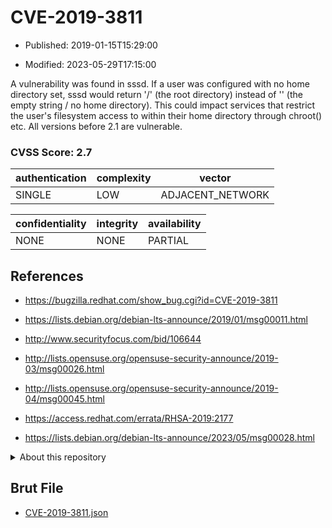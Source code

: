 # CVE-2019-3811

- Published: 2019-01-15T15:29:00

- Modified: 2023-05-29T17:15:00

A vulnerability was found in sssd. If a user was configured with no home directory set, sssd would return '/' (the root directory) instead of '' (the empty string / no home directory). This could impact services that restrict the user's filesystem access to within their home directory through chroot() etc. All versions before 2.1 are vulnerable.

### CVSS Score: **2.7**

| authentication | complexity | vector |
| --- | --- | --- |
| SINGLE | LOW | ADJACENT_NETWORK |

| confidentiality | integrity | availability |
| --- | --- | --- |
| NONE | NONE | PARTIAL |

## References

* https://bugzilla.redhat.com/show_bug.cgi?id=CVE-2019-3811

* https://lists.debian.org/debian-lts-announce/2019/01/msg00011.html

* http://www.securityfocus.com/bid/106644

* http://lists.opensuse.org/opensuse-security-announce/2019-03/msg00026.html

* http://lists.opensuse.org/opensuse-security-announce/2019-04/msg00045.html

* https://access.redhat.com/errata/RHSA-2019:2177

* https://lists.debian.org/debian-lts-announce/2023/05/msg00028.html

<details>
<summary>About this repository</summary> 

  This repository is part of the project [Live Hack CVE](https://github.com/Live-Hack-CVE). Main website can be found [www.live-hack.org](https://www.live-hack.org) 
  
  Made by [Sn0wAlice](https://github.com/Sn0wAlice) for the people that care about security and need to have a feed of the latest CVEs. Hope you enjoy it, don't forget to star the repo and follow me on [Twitter](https://twitter.com/Sn0wAlice) and [Github](https://github.com/Sn0wAlice). And that is my [personnal website](https://www.alice-snow.me/)

  - [Home Page](https://github.com/Live-Hack-CVE)
  - [Framework](https://github.com/Live-Hack-CVE/cve-framework)
  - [CVE database](https://github.com/Live-Hack-CVE/full_database)
  - [Changelog](https://github.com/Live-Hack-CVE/Changelog)
</details>

## Brut File

* [CVE-2019-3811.json](https://raw.githubusercontent.com/Live-Hack-CVE/full_database/main/cves/2019/CVE-2019-3811.json)

